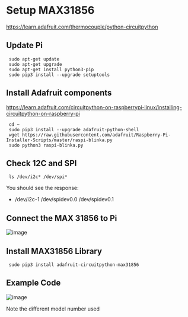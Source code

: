 # Setup MAX31856
https://learn.adafruit.com/thermocouple/python-circuitpython  


## Update Pi
     sudo apt-get update
     sudo apt-get upgrade
     sudo apt-get install python3-pip
     sudo pip3 install --upgrade setuptools

## Install Adafruit components
https://learn.adafruit.com/circuitpython-on-raspberrypi-linux/installing-circuitpython-on-raspberry-pi  

     cd ~
     sudo pip3 install --upgrade adafruit-python-shell
     wget https://raw.githubusercontent.com/adafruit/Raspberry-Pi-Installer-Scripts/master/raspi-blinka.py
     sudo python3 raspi-blinka.py
     
## Check 12C and SPI
     ls /dev/i2c* /dev/spi*
   
You should see the response:
* /dev/i2c-1 /dev/spidev0.0 /dev/spidev0.1

## Connect the MAX 31856 to Pi

![image](https://user-images.githubusercontent.com/43687571/121630905-e723f100-ca32-11eb-86f0-2bd269bfe128.png)


## Install MAX31856 Library
     sudo pip3 install adafruit-circuitpython-max31856

## Example Code
![image](https://user-images.githubusercontent.com/43687571/121631190-729d8200-ca33-11eb-91de-f461a88c3bbd.png)

Note the different model number used
